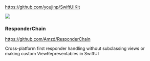 https://github.com/youjinp/SwiftUIKit

![](https://github.com/youjinp/SwiftUIKit/raw/master/demo/keyboardAdapt.gif)

### ResponderChain

https://github.com/Amzd/ResponderChain

Cross-platform first responder handling without subclassing views or making custom ViewRepresentables in SwiftUI
